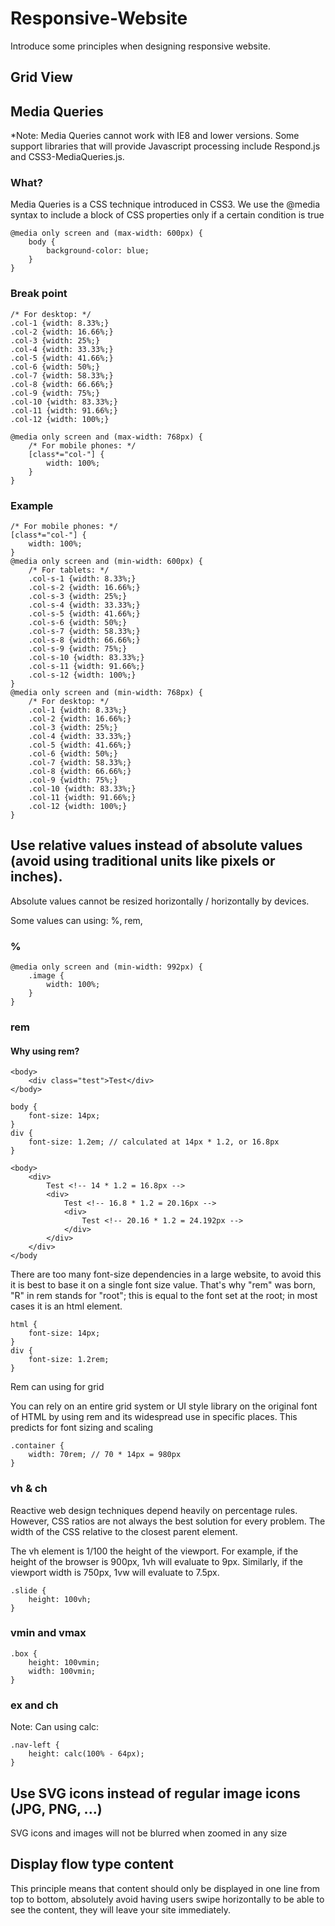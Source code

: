 # Responsive-Website

Introduce some principles when designing responsive website.

## Grid View

## Media Queries

*Note: Media Queries cannot work with IE8 and lower versions. Some support libraries that will provide Javascript processing include Respond.js and CSS3-MediaQueries.js.

### What? 
Media Queries is a CSS technique introduced in CSS3. We use the @media syntax to include a block of CSS properties only if a certain condition is true
```
@media only screen and (max-width: 600px) {
    body {
        background-color: blue;
    }
}
```

### Break point

```
/* For desktop: */
.col-1 {width: 8.33%;}
.col-2 {width: 16.66%;}
.col-3 {width: 25%;}
.col-4 {width: 33.33%;}
.col-5 {width: 41.66%;}
.col-6 {width: 50%;}
.col-7 {width: 58.33%;}
.col-8 {width: 66.66%;}
.col-9 {width: 75%;}
.col-10 {width: 83.33%;}
.col-11 {width: 91.66%;}
.col-12 {width: 100%;}

@media only screen and (max-width: 768px) {
    /* For mobile phones: */
    [class*="col-"] {
        width: 100%;
    }
}
```

### Example
```
/* For mobile phones: */
[class*="col-"] {
    width: 100%;
}
@media only screen and (min-width: 600px) {
    /* For tablets: */
    .col-s-1 {width: 8.33%;}
    .col-s-2 {width: 16.66%;}
    .col-s-3 {width: 25%;}
    .col-s-4 {width: 33.33%;}
    .col-s-5 {width: 41.66%;}
    .col-s-6 {width: 50%;}
    .col-s-7 {width: 58.33%;}
    .col-s-8 {width: 66.66%;}
    .col-s-9 {width: 75%;}
    .col-s-10 {width: 83.33%;}
    .col-s-11 {width: 91.66%;}
    .col-s-12 {width: 100%;}
}
@media only screen and (min-width: 768px) {
    /* For desktop: */
    .col-1 {width: 8.33%;}
    .col-2 {width: 16.66%;}
    .col-3 {width: 25%;}
    .col-4 {width: 33.33%;}
    .col-5 {width: 41.66%;}
    .col-6 {width: 50%;}
    .col-7 {width: 58.33%;}
    .col-8 {width: 66.66%;}
    .col-9 {width: 75%;}
    .col-10 {width: 83.33%;}
    .col-11 {width: 91.66%;}
    .col-12 {width: 100%;}
}
```
## Use relative values instead of absolute values (avoid using traditional units like pixels or inches).

Absolute values cannot be resized horizontally / horizontally by devices.

Some values can using: %, rem, 

### %

```
@media only screen and (min-width: 992px) {
    .image {
        width: 100%;
    }
}
```

### rem

#### Why using rem?

```
<body>
    <div class="test">Test</div>
</body>
```

```
body {
    font-size: 14px;
}
div {
    font-size: 1.2em; // calculated at 14px * 1.2, or 16.8px
}
```

```
<body>
    <div>
        Test <!-- 14 * 1.2 = 16.8px -->
        <div>
            Test <!-- 16.8 * 1.2 = 20.16px -->
            <div>
                Test <!-- 20.16 * 1.2 = 24.192px -->
            </div>
        </div>
    </div>
</body
```
There are too many font-size dependencies in a large website, to avoid this it is best to base it on a single font size value. That's why "rem" was born, "R" in rem stands for "root"; this is equal to the font set at the root; in most cases it is an html element.

```
html {
    font-size: 14px;
}
div {
    font-size: 1.2rem;
}
```

Rem can using for grid

You can rely on an entire grid system or UI style library on the original font of HTML by using rem and its widespread use in specific places. This predicts for font sizing and scaling

```
.container {
    width: 70rem; // 70 * 14px = 980px
}
```

### vh & ch

Reactive web design techniques depend heavily on percentage rules. However, CSS ratios are not always the best solution for every problem. The width of the CSS relative to the closest parent element.

The vh element is 1/100 the height of the viewport. For example, if the height of the browser is 900px, 1vh will evaluate to 9px. Similarly, if the viewport width is 750px, 1vw will evaluate to 7.5px.

```
.slide {
    height: 100vh;
}
```

### vmin and vmax

```
.box {
    height: 100vmin;
    width: 100vmin;
}
```

### ex and ch

Note: Can using calc:

```
.nav-left {
    height: calc(100% - 64px);
}
```

## Use SVG icons instead of regular image icons (JPG, PNG, ...)

SVG icons and images will not be blurred when zoomed in any size

## Display flow type content
This principle means that content should only be displayed in one line from top to bottom, absolutely avoid having users swipe horizontally to be able to see the content, they will leave your site immediately.


